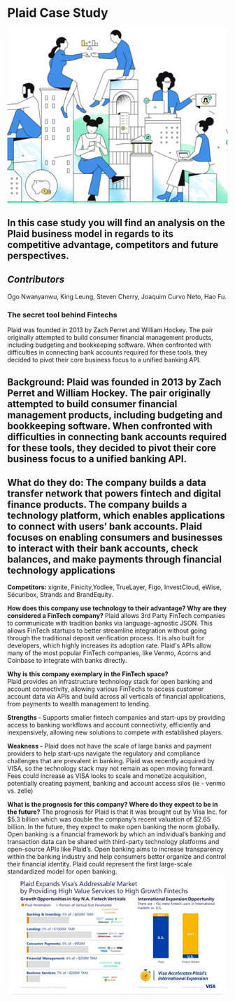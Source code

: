 # Plaid Case Study 
![markdown-image](plaidimage.png)

## In this case study you will find an analysis on the Plaid business model in regards to its competitive advantage, competitors and future perspectives. 
 


## *Contributors*
Ogo Nwanyanwu,
King Leung,
Steven Cherry, 
Joaquim Curvo Neto,
Hao Fu.



### The secret tool behind Fintechs
Plaid was founded in 2013 by Zach Perret and William Hockey. The pair originally attempted to build consumer financial management products, including budgeting and bookkeeping software. When confronted with difficulties in connecting bank accounts required for these tools, they decided to pivot their core business focus to a unified banking API.


**Background:** Plaid was founded in 2013 by Zach Perret and William Hockey. The pair originally attempted to build consumer financial management products, including budgeting and bookkeeping software. When confronted with difficulties in connecting bank accounts required for these tools, they decided to pivot their core business focus to a unified banking API.
---
**What do they do:** The company builds a data transfer network that powers fintech and digital finance products. The company builds a technology platform, which enables applications to connect with users’ bank accounts. Plaid focuses on enabling consumers and businesses to interact with their bank accounts, check balances, and make payments through financial technology applications
---
**Competitors:** xignite, Finicity,Yodlee, TrueLayer, Figo, InvestCloud, eWise, Sécuribox, Strands and BrandEquity.

**How does this company use technology to their advantage? Why are they considered a FinTech company?**
Plaid allows 3rd Party FinTech companies to communicate with tradition banks via language-agnostic JSON.  This allows FinTech startups to better streamline integration without going through the traditional deposit verification process.  It is also built for developers, which highly increases its adoption rate.  Plaid's APIs allow many of the most popular FinTech companies, like Venmo, Acorns and Coinbase to integrate with banks directly.

**Why is this company exemplary in the FinTech space?**  
Plaid provides an infrastructure technology stack for open banking and account connectivity, allowing various FinTechs to access customer account data via APIs and build across all verticals of financial applications, from payments to wealth management to lending.

**Strengths -** Supports smaller fintech companies and start-ups by providing access to banking workflows and account connectivity, efficiently and inexpensively, allowing new solutions to compete with established players.

**Weakness -** Plaid does not have the scale of large banks and payment providers to help start-ups navigate the regulatory and compliance challenges that are prevalent in banking.  Plaid was recently acquired by VISA, so the technology stack may not remain as open moving forward.  Fees could increase as VISA looks to scale and monetize acquisition, potentially creating payment, banking and account access silos (ie - venmo vs. zelle)

**What is the prognosis for this company? Where do they expect to be in the future?**
The prognosis for Plaid is that it was brought out by Visa Inc. for $5.3 billion which was double the company’s recent valuation of $2.65 billion. In the future, they expect to make open banking the norm globally. Open banking is a financial framework by which an individual’s banking and transaction data can be shared with third-party technology platforms and open-source APIs like Plaid’s. Open banking aims to increase transparency within the banking industry and help consumers better organize and control their financial identity.  Plaid could represent the first large-scale standardized model for open banking. 
![markdown-image](visa.jpg)